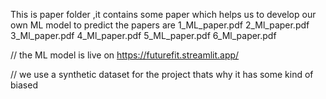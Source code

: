This is paper folder ,it contains some paper which helps us to develop our own ML model to predict 
the papers are 
1_ML_paper.pdf
2_Ml_paper.pdf
3_Ml_paper.pdf
4_Ml_paper.pdf
5_ML_paper.pdf
6_Ml_paper.pdf


//
the ML model is live on https://futurefit.streamlit.app/

// we use a synthetic dataset for the project thats why it has some kind of biased
